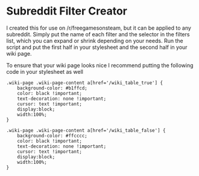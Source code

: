 # Subreddit Filter Creator

I created this for use on /r/freegamesonsteam, but it can be applied to any subreddit. Simply put the name of each filter and the selector in the filters list, which you can expand or shrink depending on your needs. Run the script and put the first half in your stylesheet and the second half in your wiki page.

To ensure that your wiki page looks nice I recommend putting the following code in your stylesheet as well

	.wiki-page .wiki-page-content a[href='/wiki_table_true'] {
		background-color: #b1ffcd;
		color: black !important;
		text-decoration: none !important;
		cursor: text !important;
		display:block;
		width:100%;
	}

	.wiki-page .wiki-page-content a[href='/wiki_table_false'] {
		background-color: #ffcccc;
		color: black !important;
		text-decoration: none !important;
		cursor: text !important;
		display:block;
		width:100%;
	}
